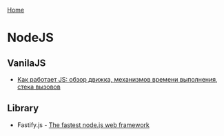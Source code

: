 [Home](README.md)
# NodeJS
## VanilaJS
- [Как работает JS: обзор движка, механизмов времени выполнения, стека вызовов](https://habr.com/ru/company/ruvds/blog/337042/)
## Library
- Fastify.js - [The fastest node.js web framework](https://habr.com/ru/post/555668/)
